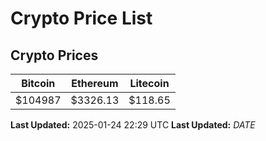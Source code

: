 # Crypto Price List

## Crypto Prices
| Bitcoin | Ethereum | Litecoin |
| ------- | -------- | -------- |
| $104987 | $3326.13 | $118.65 |
**Last Updated:** 2025-01-24 22:29 UTC
**Last Updated:** $DATE$

